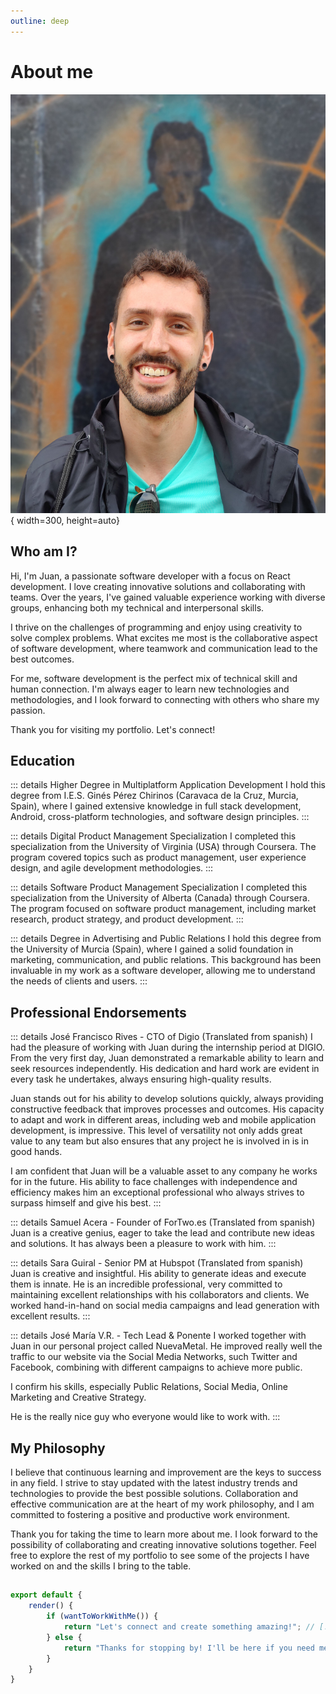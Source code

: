 ```yaml
---
outline: deep
---
```


# About me

![berlin_wall_smiley_face](assets/berlin_wall_smiley_face.jpg){ width=300, height=auto}

## Who am I?

Hi, I'm Juan, a passionate software developer with a focus on React development. I love creating
innovative solutions and collaborating with teams. Over the years, I've gained valuable experience working with diverse
groups, enhancing both my technical and interpersonal skills.

I thrive on the challenges of programming and enjoy using creativity to solve complex problems. What excites me most is
the collaborative aspect of software development, where teamwork and communication lead to the best outcomes.

For me, software development is the perfect mix of technical skill and human connection. I'm always eager to learn new
technologies and methodologies, and I look forward to connecting with others who share my passion.

Thank you for visiting my portfolio. Let's connect!

## Education

::: details Higher Degree in Multiplatform Application Development
I hold this degree from I.E.S. Ginés Pérez Chirinos (Caravaca de la Cruz,
Murcia, Spain), where I gained extensive knowledge in full stack development, Android, cross-platform
technologies, and software design principles.
:::

::: details Digital Product Management Specialization
I completed this specialization from the University of Virginia (USA) through Coursera. The program covered topics such
as
product management, user experience design, and agile development methodologies.
:::

::: details Software Product Management Specialization
I completed this specialization from the University of Alberta (Canada) through Coursera. The program focused on
software
product management, including market research, product strategy, and product development.
:::

::: details Degree in Advertising and Public Relations
I hold this degree from the University of Murcia (Spain), where I gained a solid foundation in marketing, communication,
and public relations. This background has been invaluable in my work as a software developer, allowing me to understand
the needs of clients and users.
:::

## Professional Endorsements

::: details José Francisco Rives - CTO of Digio
(Translated from spanish)
I had the pleasure of working with Juan during the internship period at DIGIO. From the very first day, Juan
demonstrated a remarkable ability to learn and seek resources independently. His dedication and hard work are evident in
every task he undertakes, always ensuring high-quality results.

Juan stands out for his ability to develop solutions quickly, always providing constructive feedback that improves
processes and outcomes. His capacity to adapt and work in different areas, including web and mobile application
development, is impressive. This level of versatility not only adds great value to any team but also ensures that any
project he is involved in is in good hands.

I am confident that Juan will be a valuable asset to any company he works for in the future. His ability to face
challenges with independence and efficiency makes him an exceptional professional who always strives to surpass himself
and give his best.
:::

::: details Samuel Acera - Founder of ForTwo.es
(Translated from spanish)
Juan is a creative genius, eager to take the lead and contribute new ideas and solutions. It has always been a pleasure
to work with him.
:::

::: details Sara Guiral - Senior PM at Hubspot
(Translated from spanish)
Juan is creative and insightful. His ability to generate ideas and execute them is innate. He is an incredible
professional, very committed to maintaining excellent relationships with his collaborators and clients. We worked
hand-in-hand on social media campaigns and lead generation with excellent results.
:::

::: details José María V.R. - Tech Lead & Ponente
I worked together with Juan in our personal project called NuevaMetal. He improved really well the traffic to our
website via the Social Media Networks, such Twitter and Facebook, combining with different campaigns to achieve more
public.

I confirm his skills, especially Public Relations, Social Media, Online Marketing and Creative Strategy.

He is the really nice guy who everyone would like to work with.
:::

## My Philosophy

I believe that continuous learning and improvement are the keys to success in any field. I strive to stay updated with
the latest industry trends and technologies to provide the best possible solutions. Collaboration and effective
communication are at the heart of my work philosophy, and I am committed to fostering a positive and productive work
environment.

Thank you for taking the time to learn more about me. I look forward to the possibility of collaborating and creating
innovative solutions together. Feel free to explore the rest of my portfolio to see some of the projects I have worked
on and the skills I bring to the table.
## 


```js
export default {
    render() {
        if (wantToWorkWithMe()) {
            return "Let's connect and create something amazing!"; // [!code focus]
        } else {
            return "Thanks for stopping by! I'll be here if you need me."; 
        }
    }
}

```
